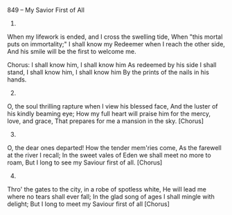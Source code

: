 849 – My Savior First of All


1.
When my lifework is ended, and I cross the swelling tide,
When "this mortal puts on immortality;"
I shall know my Redeemer when I reach the other side,
And his smile will be the first to welcome me.

Chorus:
I shall know him, I shall know him
As redeemed by his side I shall stand,
I shall know him, I shall know him
By the prints of the nails in his hands.

2.
O, the soul thrilling rapture when I view his blessed face,
And the luster of his kindly beaming eye;
How my full heart will praise him for the mercy, love, and grace,
That prepares for me a mansion in the sky.  [Chorus]

3.
O, the dear ones departed!  How the tender mem'ries come,
 As the farewell at the river I recall;
In the sweet vales of Eden we shall meet no more to roam,
But I long to see my Saviour first of all.  [Chorus]

4.
Thro' the gates to the city, in a robe of spotless white,
He will lead me where no tears shall ever fall;
In the glad song of ages I shall mingle with delight;
But I long to meet my Saviour first of all  [Chorus]

